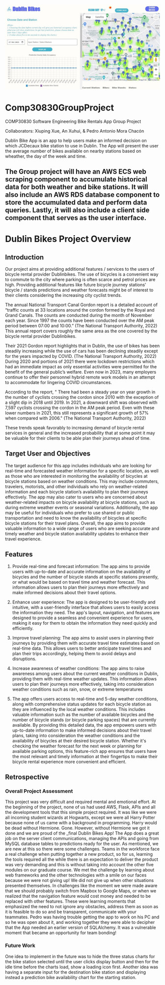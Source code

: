 ![DublinBikes App image](https://github.com/pedro-morachacon/Dublin-Bikes/blob/master/DublinBikes.jpg?raw=true)

# Comp30830GroupProject
COMP30830 Software Engineering Bike Rentals App Group Project

Collaborators:
   Xiuping Xue,
   An Xuhui, &
   Pedro Antonio Mora Chacón
   
   Dublin Bike App is an app to help users make an informed decision on which JCDecaux bike station to use in Dublin. The App will present the user the average number of bikes available on nearby stations based on wheather, the day of the week and time. 
   
   The Group project will have an AWS ECS web scraping component to accumulate historical data for both weather and bike stations. It will also include an AWS RDS database component to store the accumulated data and perform data queries. Lastly, it will also include a client side component that serves as the user interface.  
-----
# Dublin Bikes Project Overview 

## Introduction 

Our project aims at providing additional features / services to the users of bicycle rental provider Dublinbikes. The use of bicycles is a convenient way to commute to the city where parking is often scarce and petrol prices are high. Providing additional features like future bicycle journey stations’ bicycle / stands predictions and weather forecasts might be of interest to their clients considering the increasing city cyclist trends. 

The annual National Transport Canal Gordon report is a detailed account of “traffic counts at 33 locations around the cordon formed by the Royal and Grand Canals. The counts are conducted during the month of November each year. Since 1997 the counts have been conducted over the AM peak period between 07:00 and 10:00.” (The National Transport Authority, 2022) This annual report covers roughly the same area as the one covered by the bicycle rental provider Dublinbikes.  

Their 2021 Gordon report highlights that in Dublin, the use of bikes has been steadily increasing while the use of cars has been declining steadily except for the years impacted by COVID. (The National Transport Authority, 2022) During 2020 and portions of 2021 there were lockdown restrictions which had an immediate impact as only essential activities were permitted for the benefit of the general public’s welfare. Even now in 2023, many employers continue to offer their personnel hybrid remote work models in an attempt to accommodate for lingering COVID circumstances.

According to the report, " There had been a steady year on year growth in the number of cyclists crossing the cordon since 2010 with the exception of a slight dip in 2018 until 2019. In 2021, a downward shift was observed with 7,597 cyclists crossing the cordon in the AM peak period. Even with these lower numbers in 2021, this still represents a significant growth of 57% when compared with 2006." (The National Transport Authority, 2022)

These trends speak favorably to increasing demand of bicycle rental services in general and the increased probability that at some point it may be valuable for their clients to be able plan their journeys ahead of time. 

## Target User and Objectives

The target audience for this app includes individuals who are looking for real-time and forecasted weather information for a specific location, as well as those who are interested in monitoring the availability of bicycles at bicycle stations based on weather conditions. This may include commuters, travelers, motorists, and other individuals who rely on weather-related information and each bicycle station’s availability to plan their journeys effectively. The app may also cater to users who are concerned about weather-related impacts on bicycle availability at bicycle stations, such as during extreme weather events or seasonal variations. Additionally, the app may be useful for individuals who prefer to use shared or public transportation and need to know the availability of bicycles at specific bicycle stations for their travel plans. Overall, the app aims to provide valuable information to a wide range of users who are seeking accurate and timely weather and bicycle station availability updates to enhance their travel experience.

## Features

1. Provide real-time and forecast information: The app aims to provide users with up-to-date and accurate information on the availability of bicycles and the number of bicycle stands at specific stations presently, or what would be based on travel time and weather forecast. This information allows users to plan their journeys more effectively and make informed decisions about their travel options.

2. Enhance user experience: The app is designed to be user-friendly and intuitive, with a user-friendly interface that allows users to easily access the information they need. The app's layout, navigation, and features are designed to provide a seamless and convenient experience for users, making it easy for them to obtain the information they need quickly and efficiently.

3. Improve travel planning: The app aims to assist users in planning their journeys by providing them with accurate travel time estimates based on real-time data. This allows users to better anticipate travel times and plan their trips accordingly, helping them to avoid delays and disruptions.

4. Increase awareness of weather conditions: The app aims to raise awareness among users about the current weather conditions in Dublin, providing them with real-time weather updates. This information allows users to plan their journeys more effectively, taking into consideration weather conditions such as rain, snow, or extreme temperatures

5. The app offers users access to real-time and 5-day weather conditions, along with comprehensive status updates for each bicycle station as they are influenced by the local weather conditions. This includes valuable information such as the number of available bicycles and the number of bicycle stands (or bicycle parking spaces) that are currently available. By providing this detailed data, the app empowers users with up-to-date information to make informed decisions about their travel plans, taking into consideration the weather conditions and the availability of bicycles at their desired bicycle station. Whether it's checking the weather forecast for the next week or planning for available parking options, this feature-rich app ensures that users have the most relevant and timely information at their fingertips to make their bicycle rental experience more convenient and efficient.


## Retrospective 

### Overall Project Assessment 

This project was very difficult and required mental and emotional effort. At the beginning of the project, none of us had used AWS, Flask, APIs and all the development tools that this simple project required. It was like we were all incoming student wizards at Hogwarts, except we were all Harry Potter because none of us came with a background in programming. Harry would be dead without Hermione. Gone. However, without Hermione we got it done and we are proud of the _final Dublin Bikes App! The App does a great job on the server client communications, managing the APIs and going from MySQL database tables to predictions ready for the user. As mentioned, we are new at this so there were some challenges. Teams in the workforce face a real challenge when putting together a new product, so for us, learning the tools required all the while there is an expectation to deliver the product was very demanding and this is without taking into account the other five modules on our graduate course. We met the challenge by learning about web frameworks and the other technologies with a smile on our faces because we were not giving up! We did not give up when other situations presented themselves. In challenges like the moment we were made aware that we should probably switch from Mapbox to Google Maps, or when we realized that the navigation feature would cost money and needed to be replaced with other features. These were learning moments that emphasized the need to not ignore any obstacles, address them as soon as it is feasible to do so and be transparent, communicate with your teammates. Pedro was having trouble getting the app to work on his PC and so he was open about it, and working together they were able to decipher that the App needed an earlier version of SQLAlchemy. It was a vulnerable moment that became an opportunity for team bonding! 

### Future Work 
One idea to implement in the future was to hide the three status charts for the bike station selected until the user clicks display button and then for the idle time before the charts load, show a loading icon first. Another idea was having a separate input for the destination bike station and displaying instead a prediction bike availability chart for the starting station.

